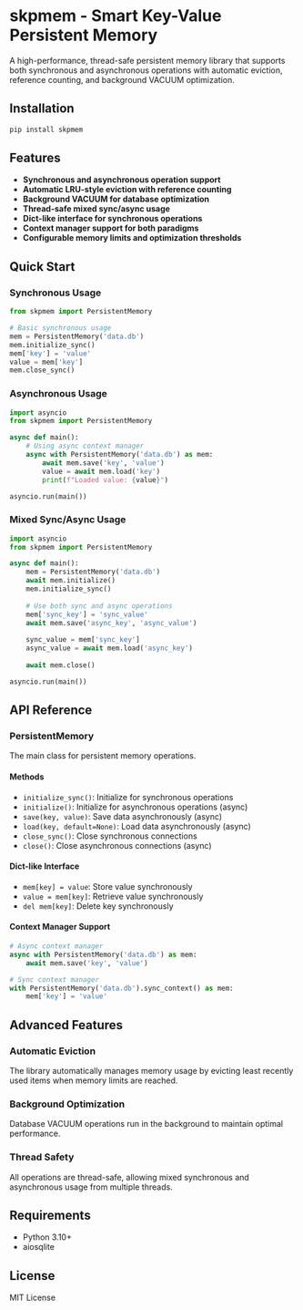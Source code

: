# skpmem - Smart Key-Value Persistent Memory

A high-performance, thread-safe persistent memory library that supports both synchronous and asynchronous operations with automatic eviction, reference counting, and background VACUUM optimization.

## Installation

```bash
pip install skpmem
```

## Features

- **Synchronous and asynchronous operation support**
- **Automatic LRU-style eviction with reference counting** 
- **Background VACUUM for database optimization**
- **Thread-safe mixed sync/async usage**
- **Dict-like interface for synchronous operations**
- **Context manager support for both paradigms**
- **Configurable memory limits and optimization thresholds**

## Quick Start

### Synchronous Usage

```python
from skpmem import PersistentMemory

# Basic synchronous usage
mem = PersistentMemory('data.db')
mem.initialize_sync()
mem['key'] = 'value'
value = mem['key']
mem.close_sync()
```

### Asynchronous Usage

```python
import asyncio
from skpmem import PersistentMemory

async def main():
    # Using async context manager
    async with PersistentMemory('data.db') as mem:
        await mem.save('key', 'value')
        value = await mem.load('key')
        print(f"Loaded value: {value}")

asyncio.run(main())
```

### Mixed Sync/Async Usage

```python
import asyncio
from skpmem import PersistentMemory

async def main():
    mem = PersistentMemory('data.db')
    await mem.initialize()
    mem.initialize_sync()
    
    # Use both sync and async operations
    mem['sync_key'] = 'sync_value'
    await mem.save('async_key', 'async_value')
    
    sync_value = mem['sync_key']
    async_value = await mem.load('async_key')
    
    await mem.close()

asyncio.run(main())
```

## API Reference

### PersistentMemory

The main class for persistent memory operations.

#### Methods

- `initialize_sync()`: Initialize for synchronous operations
- `initialize()`: Initialize for asynchronous operations (async)
- `save(key, value)`: Save data asynchronously (async)
- `load(key, default=None)`: Load data asynchronously (async)
- `close_sync()`: Close synchronous connections
- `close()`: Close asynchronous connections (async)

#### Dict-like Interface

- `mem[key] = value`: Store value synchronously
- `value = mem[key]`: Retrieve value synchronously
- `del mem[key]`: Delete key synchronously

#### Context Manager Support

```python
# Async context manager
async with PersistentMemory('data.db') as mem:
    await mem.save('key', 'value')

# Sync context manager
with PersistentMemory('data.db').sync_context() as mem:
    mem['key'] = 'value'
```

## Advanced Features

### Automatic Eviction

The library automatically manages memory usage by evicting least recently used items when memory limits are reached.

### Background Optimization

Database VACUUM operations run in the background to maintain optimal performance.

### Thread Safety

All operations are thread-safe, allowing mixed synchronous and asynchronous usage from multiple threads.

## Requirements

- Python 3.10+
- aiosqlite

## License

MIT License